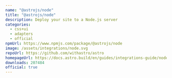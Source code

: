 ```yaml
---
name: "@astrojs/node"
title: "@astrojs/node"
description: Deploy your site to a Node.js server
categories:
  - css+ui
  - adapters
  - official
npmUrl: https://www.npmjs.com/package/@astrojs/node
image: /assets/integrations/node.svg
repoUrl: https://github.com/withastro/astro
homepageUrl: https://docs.astro.build/en/guides/integrations-guide/node/
downloads: 207484
official: true
---
```

